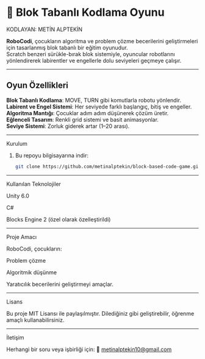 # 🧩  Blok Tabanlı Kodlama Oyunu

KODLAYAN: METİN ALPTEKİN

**RoboCodi**, çocukların algoritma ve problem çözme becerilerini geliştirmeleri için tasarlanmış blok tabanlı bir eğitim oyunudur.  
Scratch benzeri sürükle-bırak blok sistemiyle, oyuncular robotlarını yönlendirerek labirentler ve engellerle dolu seviyeleri geçmeye çalışır.  

---

## Oyun Özellikleri
**Blok Tabanlı Kodlama**: MOVE, TURN gibi komutlarla robotu yönlendir.  
**Labirent ve Engel Sistemi**: Her seviyede farklı başlangıç, bitiş ve engeller.  
**Algoritma Mantığı**: Çocuklar adım adım düşünerek çözüm üretir.  
**Eğlenceli Tasarım**: Renkli grid sistemi ve basit animasyonlar.  
**Seviye Sistemi**: Zorluk giderek artar (1–20 arası).  

---

Kurulum
1. Bu repoyu bilgisayarına indir:
   ```bash
   git clone https://github.com/metinalptekin/block-based-code-game.git

---

Kullanılan Teknolojiler

Unity 6.0

C#

Blocks Engine 2 (özel olarak özelleştirildi)

---

Proje Amacı

RoboCodi, çocukların:

Problem çözme

Algoritmik düşünme

Yaratıcılık
becerilerini geliştirmeyi amaçlar.

---

Lisans

Bu proje MIT Lisansı ile paylaşılmıştır.
Dilediğiniz gibi geliştirebilir, öğrenme amaçlı kullanabilirsiniz.

---

İletişim

Herhangi bir soru veya işbirliği için:
📧 metinalptekin10@gmail.com
